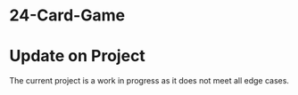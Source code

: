 # 24-Card-Game

# Update on Project
The current project is a work in progress as it does not meet all edge cases.